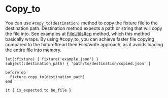 # Copy_to

You can use `#copy_to(destination)` method to copy the fixture file to the destination path. Destination method expects a path or string that will copy the file into. See examples at [FileUtils#cp](https://rubyapi.org/3.3/o/fileutils#method-i-cp) method, which this method basically wraps. By using #copy_to, you can achieve faster file copying compared to the fixture#read then File#write approach, as it avoids loading the entire file into memory.

```rspec
let(:fixture) { fixture('example.json') }
subject(:destination_path) { 'path/to/destination/copied.json' }

before do
  fixture.copy_to(destination_path)
end

it { is_expected.to be_file }
```
